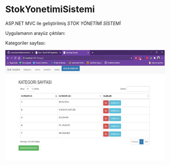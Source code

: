 ﻿# StokYonetimiSistemi
ASP.NET MVC ile geliştirilmiş <i>STOK YÖNETİMİ SİSTEMİ</i>

Uygulamanın arayüz çıktıları:

Kategoriler sayfası:

<img src="img/kategori.jpg" width="700" height="350">